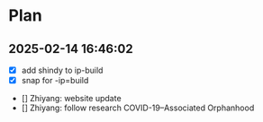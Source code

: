 # Plan

## 2025-02-14 16:46:02

- [x] add shindy to ip-build
- [x] snap for -ip=build
- [] Zhiyang: website update
- [] Zhiyang: follow research COVID-19–Associated Orphanhood
